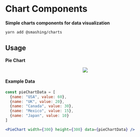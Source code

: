 

# Chart Components

**Simple charts components for data visualization**

```sh
yarn add @smashing/charts
```
## Usage

**Pie Chart**

<p align="center">
  <img src="https://imgur.com/VdUMbLi.png" />
</p>

#### Example Data

```jsx
const pieChartData = [
  {name: "USA", value: 60},
  {name: "UK", value: 20},
  {name: "Canada", value: 30},
  {name: "Mexico", value: 15},
  {name: "Japan", value: 10}
]
```
```jsx
<PieChart width={300} height={300} data={pieChartData} />
```

<!-- [![Edit avatar](https://codesandbox.io/static/img/play-codesandbox.svg)](https://codesandbox.io/s/smashingavatar-yov92?fontsize=14)

#### Subtle(default) appearance

![](https://i.imgur.com/YjcCils.png)

```jsx
<Avatar name="Sasha Ho" />
```

#### Solid appearance

![](https://i.imgur.com/C9R6lGt.png)

```jsx
<Avatar name="Sasha Ho" appearance="solid" />
``` -->


